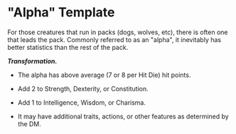 # "Alpha" Template
For those creatures that run in packs (dogs, wolves, etc), there is often one that leads the pack. Commonly referred to as an "alpha", it inevitably has better statistics than the rest of the pack.

***Transformation.***

* The alpha has above average (7 or 8 per Hit Die) hit points.

* Add 2 to Strength, Dexterity, or Constitution.

* Add 1 to Intelligence, Wisdom, or Charisma.

* It may have additional traits, actions, or other features as determined by the DM.

